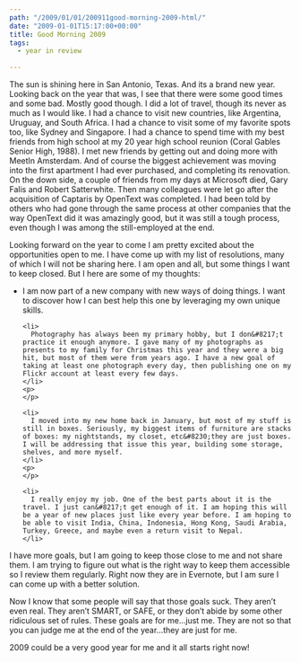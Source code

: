 ```yaml
---
path: "/2009/01/01/200911good-morning-2009-html/" 
date: "2009-01-01T15:17:00+00:00" 
title: Good Morning 2009
tags:
  - year in review

---
```


  <p>
    The sun is shining here in San Antonio, Texas. And its a brand new year. Looking back on the year that was, I see that there were some good times and some bad. Mostly good though. I did a lot of travel, though its never as much as I would like. I had a chance to visit new countries, like Argentina, Uruguay, and South Africa. I had a chance to visit some of my favorite spots too, like Sydney and Singapore. I had a chance to spend time with my best friends from high school at my 20 year high school reunion (Coral Gables Senior High, 1988). I met new friends by getting out and doing more with MeetIn Amsterdam. And of course the biggest achievement was moving into the first apartment I had ever purchased, and completing its renovation. On the down side, a couple of friends from my days at Microsoft died, Gary Falis and Robert Satterwhite. Then many colleagues were let go after the acquisition of Captaris by OpenText was completed. I had been told by others who had gone through the same process at other companies that the way OpenText did it was amazingly good, but it was still a tough process, even though I was among the still-employed at the end.
  </p>
  
  <p>
    Looking forward on the year to come I am pretty excited about the opportunities open to me. I have come up with my list of resolutions, many of which I will not be sharing here. I am open and all, but some things I want to keep closed. But I here are some of my thoughts:
  </p>
  
  <ul>
    <li>
      I am now part of a new company with new ways of doing things. I want to discover how I can best help this one by leveraging my own unique skills.
    </li>
    <p>
    </p>
    
    <li>
      Photography has always been my primary hobby, but I don&#8217;t practice it enough anymore. I gave many of my photographs as presents to my family for Christmas this year and they were a big hit, but most of them were from years ago. I have a new goal of taking at least one photograph every day, then publishing one on my Flickr account at least every few days.
    </li>
    <p>
    </p>
    
    <li>
      I moved into my new home back in January, but most of my stuff is still in boxes. Seriously, my biggest items of furniture are stacks of boxes: my nightstands, my closet, etc&#8230;they are just boxes. I will be addressing that issue this year, building some storage, shelves, and more myself.
    </li>
    <p>
    </p>
    
    <li>
      I really enjoy my job. One of the best parts about it is the travel. I just can&#8217;t get enough of it. I am hoping this will be a year of new places just like every year before. I am hoping to be able to visit India, China, Indonesia, Hong Kong, Saudi Arabia, Turkey, Greece, and maybe even a return visit to Nepal.
    </li>
  </ul>
  
  <p>
    I have more goals, but I am going to keep those close to me and not share them. I am trying to figure out what is the right way to keep them accessible so I review them regularly. Right now they are in Evernote, but I am sure I can come up with a better solution.
  </p>
  
  <p>
    Now I know that some people will say that those goals suck. They aren&#8217;t even real. They aren&#8217;t SMART, or SAFE, or they don&#8217;t abide by some other ridiculous set of rules. These goals are for me&#8230;just me. They are not so that you can judge me at the end of the year&#8230;they are just for me.
  </p>
  
  <p>
    2009 could be a very good year for me and it all starts right now!
  </p>
</div>